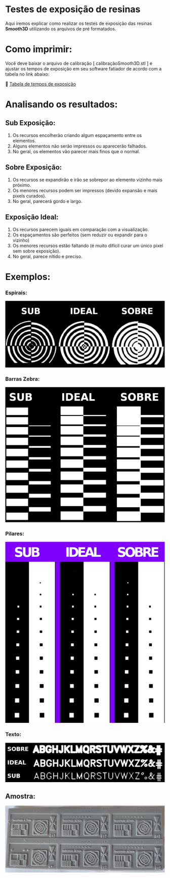 # Testes de exposição de resinas

Aqui iremos explicar como realizar os testes de exposição das resinas **Smooth3D** utilizando os arquivos de pré formatados.

# Como imprimir:

Você deve baixar o arquivo de calibração [ calibraçãoSmooth3D.stl ] e ajustar os tempos de exposição em seu software fatiador de acordo com a tabela no link abaixo:

:blue_book: [Tabela de tempos de exposição](https://github.com/Smooth3DResinas/testeExposicaoUnica/blob/main/readme/CatalogoResinasSmooth3D.pdf)

# Analisando os resultados:


## Sub Exposição:
1. Os recursos encolherão criando algum espaçamento entre os elementos.
2. Alguns elementos não serão impressos ou aparecerão falhados.
3. No geral, os elementos vão parecer mais finos que o normal.

## Sobre Exposição:
1. Os recursos se expandirão e irão se sobrepor ao elemento vizinho mais próximo.
2. Os menores recursos podem ser impressos (devido expansão e mais pixels curados).
3. No geral, parecerá gordo e largo.

## Exposição Ideal:
1. Os recursos parecem iguais em comparação com a visualização.
2. Os espaçamentos são perfeitos (sem reduzir ou expandir para o vizinho)
3. Os menores recursos estão faltando (é muito difícil curar um único pixel sem sobre exposição).
4. No geral, parece nítido e preciso.

# Exemplos:

### Espirais:

![alt text](https://github.com/Smooth3DResinas/calibracao/blob/main/readme/calibration_resinfinder_spirals.png?raw=true)

### Barras Zebra:

![alt text](https://github.com/Smooth3DResinas/calibracao/blob/main/readme/calibration_resinfinder_bars.png?raw=true)

### Pilares:

![alt text](https://github.com/Smooth3DResinas/calibracao/blob/main/readme/calibration_resinfinder_pillars.png?raw=true)

### Texto:

![alt text](https://github.com/Smooth3DResinas/calibracao/blob/main/readme/calibration_resinfinder_text.png?raw=true)

## Amostra:

![alt text](https://github.com/Smooth3DResinas/calibracao/blob/main/readme/exemplo.jpg?raw=true)
